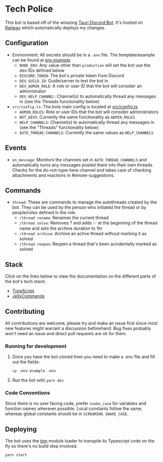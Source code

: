 # Tech Police

This bot is based off of the amazing [Tauri Discord Bot](https://github.com/tauri-apps/tauri-discord-bot). It's hosted on [Railway](https://railway.app) which automatically deploys my changes.

## Configuration

-   Environment: All secrets should be in a `.env` file. The template/example can be found at [env.example](./.env.example)
    -   `NODE_ENV`: Any value other than `production` will set the bot use the dev IDs defined below
    -   `DISCORD_TOKEN`: The bot's private token from Discord
    -   `DEV_GUILD_ID`: Guide/server to test the bot in
    -   `DEV_ADMIN_ROLE`: A role or user ID that the bot will consider an administrator
    -   `DEV_HELP_CHANNEL`: Channel(s) to automatically thread any messages in (see the Threads functionality below)
-   `src/config.ts`: The bots main config is located at [src/config.ts](src/config.ts)
    -   `ADMIN_ROLES`: Role or user IDs that the bot will consider administrators
    -   `BOT_DEVS`: Currently the same functionality as `ADMIN_ROLES`
    -   `HELP_CHANNELS`: Channel(s) to automatically thread any messages in (see the "Threads" functionality below)
    -   `AUTO_THREAD_CHANNELS`: Currently the same values as `HELP_CHANNELS`

## Events

-   `on_message`: Monitors the channels set in `AUTO_THREAD_CHANNELS` and automatically turns any messages posted there into their own threads. Checks for the do-not-type-here channel and takes care of checking attachments and reactions in #emote-suggestions.

## Commands

-   `thread`: These are commands to manage the autothreads created by the bot. They can be used by the person who initiated the thread or by people/roles defined in the role.
    -   `/thread rename`: Renames the current thread
    -   `/thread solve`: Removes ? and adds ✅ at the beginning of the thread name and sets the archive duration to 1hr
    -   `/thread archive`: Archive an active thread without marking it as solved
    -   `/thread reopen`: Reopen a thread that's been accidentally marked as solved

## Stack

Click on the links below to view the documentation on the different parts of the bot's tech stack:

-   [TypeScript](https://www.typescriptlang.org/docs/)
-   [JellyCommands](https://github.com/ghostdevv/jellycommands)

## Contributing

All contributions are welcome, please try and make an issue first since most new features might warrant a discussion beforehand. Bug fixes probably won't need an issue and direct pull requests are ok for them.

### Running for development

1. Once you have the bot cloned then you need to make a .env file and fill out the fields:

    ```sh
    cp .env.example .env
    ```

2. Run the bot with `yarn dev`

### Code Conventions

Since there is no user facing code, prefer `snake_case` for variables and function names wherever possible. Local constants follow the same, whereas global constants should be in `SCREAMING_SNAKE_CASE`.

## Deploying

The bot uses the [tsm](https://github.com/lukeed/tsm) module loader to transpile its Typescript code on the fly so there's no build step involved.

```sh
yarn start
```

